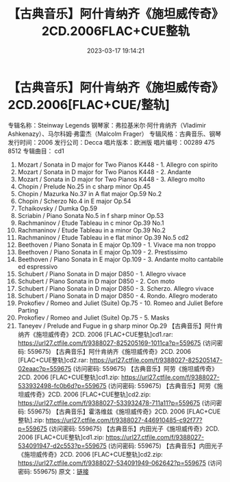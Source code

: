 ﻿---
title: 【古典音乐】阿什肯纳齐《施坦威传奇》2CD.2006FLAC+CUE整轨
date: 2023-03-17 19:14:21
categories: 古典音乐、新世纪、纯音雅乐
tags: 纯音雅乐
---
# 【古典音乐】阿什肯纳齐《施坦威传奇》2CD.2006[FLAC+CUE/整轨]

专辑名称：Steinway Legends
钢琴家：弗拉基米尔·阿什肯纳齐（Vladimir Ashkenazy）、马尔科姆·弗雷杰（Malcolm Frager）
专辑风格：古典音乐、钢琴
发行时间：2006
发行公司：Decca
唱片版本：欧洲版
唱片编号：00289 475 8512
专辑曲目：
cd1
01. Mozart / Sonata in D major for Two Pianos K448 - 1. Allegro
con spirito
02. Mozart / Sonata in D major for Two Pianos K448 - 2.
Andante
03. Mozart / Sonata in D major for Two Pianos K448 - 3. Allegro
molto
04. Chopin / Prelude No.25 in c sharp minor Op.45
05. Chopin / Mazurka No.37 in A flat major Op.59 No.2
06. Chopin / Scherzo No.4 in E major Op.54
07. Tchaikovsky / Dumka Op.59
08. Scriabin / Piano Sonata No.5 in f sharp minor Op.53
09. Rachmaninov / Etude Tableau in c minor Op.39 No.1
10. Rachmaninov / Etude Tableau in a minor Op.39 No.2
11. Rachmaninov / Etude Tableau in e flat minor Op.39 No.5
cd2
01. Beethoven / Piano Sonata in E major Op.109 - 1. Vivace ma
non troppo
02. Beethoven / Piano Sonata in E major Op.109 - 2.
Prestissimo
03. Beethoven / Piano Sonata in E major Op.109 - 3. Andante
molto cantabile ed espressivo
04. Schubert / Piano Sonata in D major D850 - 1. Allegro
vivace
05. Schubert / Piano Sonata in D major D850 - 2. Con moto
06. Schubert / Piano Sonata in D major D850 - 3. Scherzo.
Allegro vivace
07. Schubert / Piano Sonata in D major D850 - 4. Rondo. Allegro
moderato
08. Prokofiev / Romeo and Juliet (Suite) Op.75 - 10. Romeo and
Juliet Before Parting
09. Prokofiev / Romeo and Juliet (Suite) Op.75 - 5. Masks
10. Taneyev / Prelude and Fugue in g sharp minor Op.29
【古典音乐】阿什肯纳齐《施坦威传奇》2CD. 2006 [FLAC+CUE整轨]cd1.rar: https://url27.ctfile.com/f/9388027-825205169-1011ca?p=559675
(访问密码: 559675)
【古典音乐】阿什肯纳齐《施坦威传奇》2CD. 2006 [FLAC+CUE整轨]cd2.rar: https://url27.ctfile.com/f/9388027-825205147-02eaac?p=559675
(访问密码: 559675)
【古典音乐】阿劳《施坦威传奇》2CD. 2006 [FLAC+CUE整轨]cd1.zip: https://url27.ctfile.com/f/9388027-533932498-fc0b6d?p=559675
(访问密码: 559675)
【古典音乐】阿劳《施坦威传奇》2CD. 2006 [FLAC+CUE整轨]cd2.zip: https://url27.ctfile.com/f/9388027-533932478-711a11?p=559675
(访问密码: 559675)
【古典音乐】霍洛维兹《施坦威传奇》2CD. 2006 [FLAC+CUE整轨].zip: https://url27.ctfile.com/f/9388027-446910485-c92f77?p=559675
(访问密码: 559675)
【古典音乐】内田光子《施坦威传奇》2CD. 2006 [FLAC+CUE整轨]cd1.zip: https://url27.ctfile.com/f/9388027-534091947-d2c553?p=559675
(访问密码: 559675)
【古典音乐】内田光子《施坦威传奇》2CD. 2006 [FLAC+CUE整轨]cd2.zip: https://url27.ctfile.com/f/9388027-534091949-062642?p=559675
(访问密码: 559675)
原文：[链接](https://blog.sina.com.cn/s/blog_1647c7e760103110p.html)